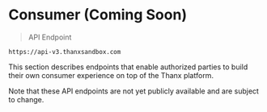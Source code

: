 # Consumer (Coming Soon)

> API Endpoint

```
https://api-v3.thanxsandbox.com
```

This section describes endpoints that enable authorized parties to build
their own consumer experience on top of the Thanx platform.

<aside class="notice">
  Note that these API endpoints are not yet publicly available and are subject
  to change.
</aside>
